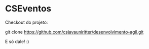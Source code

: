 # CSEventos

Checkout do projeto:

git clone https://github.com/csjavauniritter/desenvolvimento-agil.git

E só dale! :)
